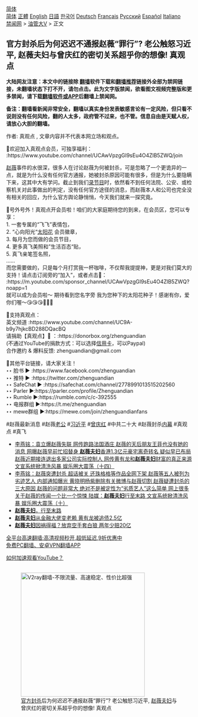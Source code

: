  <!-- 面包屑导航 --> <div class="breadcrumb"><!-- GTranslate: https://gtranslate.io/ -->  <div class="switcher notranslate">  <div class="selected">  <a href="#" onclick="return false;"> 简体</a>  </div>  <div class="option">  <a href="https://www.bannedbook.org" onclick="doGTranslate('zh-CN|zh-CN');jQuery('div.switcher div.selected a').html(jQuery(this).html());return false;" title="简体中文" class="nturl selected"> 简体</a>  <a href="https://www.bannedbook.org/zh-tw/" onclick="doGTranslate('zh-CN|zh-TW');jQuery('div.switcher div.selected a').html(jQuery(this).html());return false;" title="繁體中文" class="nturl"> 正體</a>  <a href="https://www.bannedbook.org/en/" onclick="doGTranslate('zh-CN|en');jQuery('div.switcher div.selected a').html(jQuery(this).html());return false;" title="English" class="nturl"> English</a>  <a href="https://www.bannedbook.org/ja/" onclick="doGTranslate('zh-CN|ja');jQuery('div.switcher div.selected a').html(jQuery(this).html());return false;" title="日本語" class="nturl"> 日語</a>  <a href="https://www.bannedbook.org/ko/" onclick="doGTranslate('zh-CN|ko');jQuery('div.switcher div.selected a').html(jQuery(this).html());return false;" title="한국어" class="nturl"> 한국어</a>  <a href="https://www.bannedbook.org/de/" onclick="doGTranslate('zh-CN|de');jQuery('div.switcher div.selected a').html(jQuery(this).html());return false;" title="Deutsch" class="nturl"> Deutsch</a>  <a href="https://www.bannedbook.org/fr/" onclick="doGTranslate('zh-CN|fr');jQuery('div.switcher div.selected a').html(jQuery(this).html());return false;" title="Français" class="nturl"> Français</a>  <a href="https://www.bannedbook.org/ru/" onclick="doGTranslate('zh-CN|ru');jQuery('div.switcher div.selected a').html(jQuery(this).html());return false;" title="Русский" class="nturl"> Русский</a>  <a href="https://www.bannedbook.org/es/" onclick="doGTranslate('zh-CN|es');jQuery('div.switcher div.selected a').html(jQuery(this).html());return false;" title="Español" class="nturl"> Español</a>  <a href="https://www.bannedbook.org/it/" onclick="doGTranslate('zh-CN|it');jQuery('div.switcher div.selected a').html(jQuery(this).html());return false;" title="Italiano" class="nturl"> Italiano</a>  </div>  </div>      <div class='breadcrumb-sub'><!-- Breadcrumb NavXT 6.3.0 --> <a href="https://www.bannedbook.org/" class="home">禁闻网</a> &gt; <a href="https://www.bannedbook.org/bnews/sohnews/" class="category">油管大V</a> &gt; 正文</div></div><h2>官方封杀后为何迟迟不通报赵薇“罪行”? 老公触怒习近平, 赵薇夫妇与曾庆红的密切关系超乎你的想像! 真观点</h2> <p class="notice"><b>大陆网友注意：本文中的链接除 <a href="https://github.com/bannedbook/fanqiang" >翻墙</a>软件下载和<a href="https://github.com/killgcd/justmysocks/blob/master/README.md">翻墙推荐</a>链接外全部为禁网链接，未翻墙状态下打不开，请勿点击。此为文字版禁闻，欲看图文视频完整版和更多禁闻，请下载<a href="https://github.com/bannedbook/fanqiang">翻墙软件或APP</a>后翻墙上禁闻网。</p><p>备注：翻墙看新闻非常安全，翻墙以真实身份发表敏感言论有一定风险，但只看不说则没有任何风险，翻的人太多，政府管不过来，也不管。信息自由是天赋人权，请放心大胆的翻墙。</b></p>  <div class="entry"> <p>作者: 真观点 , 文章内容并不代表本网立场和观点。</p> <figure></figure> <p>🌻欢迎加入真观点会员，可独享福利：<br /> :https://www.youtube.com/channel/UCAwVpzgGI9sEu4O4ZlB5ZWQ/join</p>  <p><a href="https://www.bannedbook.org/bnews/tag/%e8%b5%b5%e8%96%87/" class="st_tag internal_tag" rel="tag" title="标签 赵薇 下的日志">赵薇</a>事件的水很深，很多人在讨论赵薇为何被封杀，可是忽略了一个更诡异的一点，就是为什么没有任何官方通报，她被封杀原因可能有很多，但是为什么要隐瞒下来，这其中大有学问。截止到我们<a href="https://www.bannedbook.org/bnews/tag/%e5%bd%95%e8%8a%82%e7%9b%ae/" class="st_tag internal_tag" rel="tag" title="标签 录节目 下的日志">录节目</a>时，依然看不到任何法院、公安、或检察机关对此事做出的判定，没有任何官方途径的消息，而赵薇本人和公司也完全没有相关的回应，为什么官方舆论静悄悄，今天我们就来一探究竟。</p> <p>🤩号外号外！真观点开会员啦！咱们的大家庭期待您的到来，在会员区，您可以专享：<br /> 1. 一套专属的“飞飞”表情包，<br /> 2. “心向阳光“<a href="https://www.bannedbook.org/bnews/tag/%E5%A4%AA%E9%98%B3%E8%8A%B1/" class="st_tag internal_tag" rel="tag" title="标签 太阳花 下的日志">太阳花</a> 会员徽章，<br /> 3. 每月为您而做的会员节目，<br /> 4. 更多真飞美照和”生活百态“贴，<br /> 5. 真飞亲笔签名照，<br /> &#8230;&#8230;<br /> 而您需要做的，只是每个月打赏我一杯咖啡，不仅帮我提提神，更是对我们莫大的支持！请点击订阅旁的“加入”，或者点击🔗： :https://m.youtube.com/sponsor_channel/UCAwVpzgGI9sEu4O4ZlB5ZWQ?noapp=1<br /> 就可以成为会员啦～ 期待看到您名字旁 我为您种下的太阳花种子！感谢有你，爱你们喔～😘😘😘🌻🌻🌻</p>  <p>🐳支持真观点：<br /> 英文频道 :https://www.youtube.com/channel/UC9A-b9y7hjkcBD288DQacBQ<br /> 请捐助【真观点】🙏 ：:https://donorbox.org/zhenguandian<br /> (不通过YouTube的捐款方式：可以选择<a href="https://www.bannedbook.org/bnews/tag/%E4%BF%A1%E7%94%A8%E5%8D%A1/" class="st_tag internal_tag" rel="tag" title="标签 信用卡 下的日志">信用卡</a>，可以Paypal)<br /> 合作邀约 &#038; 爆料反馈: zhenguandian@gmail.com</p> <p>🐳其他平台链接，请大家关注！<br /> ‣‣ 脸书 ► :https://www.facebook.com/zhenguandian<br /> ‣‣ 推特 ► :https://twitter.com/zhenguandian<br /> ‣‣ SafeChat ► :https://safechat.com/channel/2778991013515202560<br /> ‣‣ Parler ►:https://parler.com/profile/Zhenguandian<br /> ‣‣ Rumble ►:https://rumble.com/c/c-392555<br /> ‣‣ 电报群组 ►:https://t.me/zhenguandian<br /> ‣‣ mewe群组 ►:https://mewe.com/join/zhenguandianfans</p>  <p>#赵薇最新消息 #赵薇<a href="https://www.bannedbook.org/bnews/tag/%e8%80%81%e5%85%ac/" class="st_tag internal_tag" rel="tag" title="标签 老公 下的日志">老公</a> #<a href="https://www.bannedbook.org/bnews/tag/%e4%b9%a0%e8%bf%91%e5%b9%b3/" class="st_tag internal_tag" rel="tag" title="标签 习近平 下的日志">习近平</a> #<a href="https://www.bannedbook.org/bnews/tag/%e6%9b%be%e5%ba%86%e7%ba%a2/" class="st_tag internal_tag" rel="tag" title="标签 曾庆红 下的日志">曾庆红</a> #中共二十大 #赵薇封杀<span class='wp_keywordlink_affiliate'><a href="https://www.bannedbook.org/bnews/ccpdope/" title="中共高层内幕" target="_blank">内幕</a></span> #真观点 #真飞</p> <ul class='op-related-articles' title='相关阅读'> <li><a href='https://www.bannedbook.org/bnews/comments/20210829/1615170.html' target='_blank'>李燕铭：袁立爆赵薇失联 网传跑路法国酒庄 赵薇的天后朋友王菲也没有她的消息 网曝赵薇早前忙招替身 <b>赵薇夫妇</b>香港1.3亿元豪宅离奇转名 疑似早已布局 赵薇近期接连退出多家公司实际控制人 网传黄有龙和<b>赵薇夫妇</b>财富的真正来源 文宣系统掀清洗风暴 娱乐圈大震荡（十四）</a></li> <li><a href='https://www.bannedbook.org/bnews/comments/20210827/1614302.html' target='_blank'>李燕铭：赵薇突遭封杀 超话被关 还珠格格等作品全网下架 赵薇等五人被列为劣迹艺人 内部通知曝光 黄晓明杨紫删除有关微博与赵薇切割 赵薇疑遭封杀的三大原因 赵薇的问题非常大 绝对不是被定性为“劣质艺人”这么简单 网上很多关于赵薇的传闻一个比一个惊悚 陆媒：<b>赵薇夫妇</b>行至末路 文宣系统掀清洗风暴 娱乐圈大震荡（十）</a></li> <li><a href='https://www.bannedbook.org/bnews/yule/20210801/1598060.html' target='_blank'><b>赵薇夫妇</b>，行至末路</a></li> <li><a href='https://www.bannedbook.org/bnews/cnnews/20210629/1576945.html' target='_blank'><b>赵薇夫妇</b>从金融大佬变老赖 黄有龙被追债2.5亿</a></li> <li><a href='https://www.bannedbook.org/bnews/yule/20181122/1035066.html' target='_blank'><b>赵薇夫妇</b>因祸得福？放弃空手套白狼 两年少赔20亿</a></li> </ul> <p class="texttj"> <a href="https://github.com/bannedbook/fanqiang/wiki/V2ray%E6%9C%BA%E5%9C%BA" target="_blank">全平台高速翻墙:高清视频秒开,超低延迟,9折优惠中</a><br/> <a href="https://github.com/bannedbook/fanqiang/wiki/%E7%A6%81%E9%97%BB%E7%BD%91%E5%AE%89%E5%8D%93%E7%BF%BB%E5%A2%99%E6%96%B0%E9%97%BBAPP" target="_blank">免费PC翻墙、安卓VPN翻墙APP</a></p> <p><a href='https://www.bannedbook.org/bnews/topimagenews/20180409/925596.html' target='_blank'>如何加速观看YouTube？ </a></p> <figure class='op-interactive'><br/><a href="https://github.com/bannedbook/fanqiang/wiki/V2ray%E6%9C%BA%E5%9C%BA"><img src="https://raw.githubusercontent.com/bannedbook/fanqiang/master/v2ss/images/v2free.jpg" width="336" alt="V2ray翻墙-不限流量、高速稳定、性价比超强"></a><br/><figcaption><a href="https://www.bannedbook.org/bnews/tag/%E5%AE%98%E6%96%B9%E5%B0%81%E6%9D%80/" class="st_tag internal_tag" rel="tag" title="标签 官方封杀 下的日志">官方封杀</a>后为何迟迟不通报赵薇“罪行”? 老公触怒习近平, <a href="https://www.bannedbook.org/bnews/tag/%E8%B5%B5%E8%96%87%E5%A4%AB%E5%A6%87/" class="st_tag internal_tag" rel="tag" title="标签 赵薇夫妇 下的日志">赵薇夫妇</a>与曾庆红的密切关系超乎你的想像! 真观点</figcaption></figure> </p><a name='sharetosocial'></a>  <div style="margin-bottom:5px;padding-bottom:5px;clear:both"> <div id="archive-pix-1" class="banner-ads"> <!-- AuctionX Display platform tag START --> <div id="26318x728x90x621x_ADSLOT2" clicktrack="%%CLICK_URL_ESC%%"></div> <!-- AuctionX Display platform tag END --> </div> <div id="archive-pix-2" class="banner-ads"> <!-- AuctionX Display platform tag START --> <div id="26315x300x250x621x_ADSLOT2" clicktrack="%%CLICK_URL_ESC%%"></div> <!-- AuctionX Display platform tag END --> </div> </div>  <div id="archive-pix-1" class="banner-ads"> <!-- AuctionX Display platform tag START --> <div id="26318x728x90x621x_ADSLOT3" clicktrack="%%CLICK_URL_ESC%%"></div> <!-- AuctionX Display platform tag END --> </div> </div><!--END ENTRY--> 